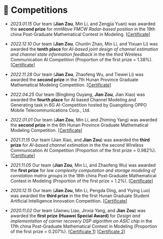 # 📖 Competitions

- *2023.01.15* Our team (**Jian Zou**, Min Li, and Zengjia Yuan) was awarded the **second prize** for <i>mmWave FMCW Radar-based position</i> in the 19th china Post-Graduate Mathematical Contest in Modeling. [<a target="_blank" href="./images/Competition_2022_3.pdf" >Certificate</a>]

- *2022.12.10* Our team (**Jian Zou**, Chunlin Zhao, Min Li, and Yixuan Li) was awarded the **tenth place** for <i>AI-based joint design of channel estimation and channel state information feedback</i> in the the third Wireless Communication AI Competition (Proportion of the first prize = 1.38%). [<a target="_blank" href="./images/Competition_2022_2.jpg" >Certificate</a>]

- *2022.11.28* Our team (**Jian Zou**, Zhaofeng Wu, and Tiewei Li) was awarded the **second prize** in the 7th Hunan Province Graduate Mathematical Modeling Competition. [<a target="_blank" href="./images/Competition_2022_1.pdf" >Certificate</a>]

- *2022.04.25*  Our team (Bingbing Ouyang,  **Jian Zou**,  Jian Xiao) was awarded the **fourth place** for  AI based Channel Modeling and Generating task in 6G AI-Competition hosted by Guangdong OPPO Mobile Telecommunications Corp., Ltd.

- *2022.01.01* Our team (**Jian Zou**, Min Li, and Zhiming Yang) was awarded the **second prize** in the 6th Hunan Province Graduate Mathematical Modeling Competition. [<a target="_blank" href="./images/Competition_2021_3.jpg" >Certificate</a>]

- *2021.11.15* Our team (Jian Xiao, and **Jian Zou**) was awarded the **third prize** for <i>AI-based channel estimation</i> in the the second Wireless Communication AI Competition (Proportion of the first prize = 0.982%). [<a target="_blank" href="./images/Competition_2021_2.jpg" >Certificate</a>]

- *2021.11.05* Our team (**Jian Zou**, Min Li, and Zhaofeng Wu) was awarded the **first prize** for <i>low complexity computation and storage modeling of correlation matrix groups</i> in the 18th china Post-Graduate Mathematical Contest in Modeling (Proportion of the first prize = 1.2%). [<a target="_blank" href="./images/Competition_2021_1.pdf" >Certificate</a>]

- *2020.12.15* Our team (**Jian Zou**, Min Li, Pengda Ding, and Yiying Luo) was awarded the **third prize** in the the first Hunan Graduate Student Artificial Intelligence Innovation Competition. [<a target="_blank" href="./images/Competition_2020_2.jpg" >Certificate</a>]

- *2020.11.02* Our team (Jianwu Liao, Jinxia Yang, and **Jian Zou**) was awarded the **first prize (Huawei Special Award)** for <i>Design and implementation of carrier recovery DSP algorithm on ASIC chip</i> in the 17th china Post-Graduate Mathematical Contest in Modeling (Proportion of the first prize = 0.207%). [<a target="_blank" href="./images/Competition_2020_11.jpg" >Certificate 1</a>] [<a target="_blank" href="./images/Competition_2020_12.pdf" >Certificate 2</a>]